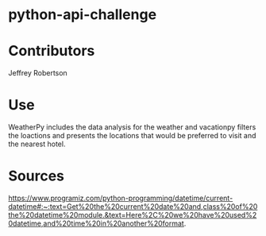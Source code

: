 # python-api-challenge


# Contributors
Jeffrey Robertson


# Use

WeatherPy includes the data analysis for the weather and vacationpy filters the loactions and presents the locations that would be preferred to visit and the nearest hotel.



# Sources
https://www.programiz.com/python-programming/datetime/current-datetime#:~:text=Get%20the%20current%20date%20and,class%20of%20the%20datetime%20module.&text=Here%2C%20we%20have%20used%20datetime,and%20time%20in%20another%20format.
